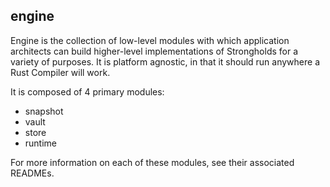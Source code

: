 ## engine

Engine is the collection of low-level modules with which application architects can build higher-level implementations of Strongholds for a variety of purposes. It is platform agnostic, in that it should run anywhere a Rust Compiler will work.

It is composed of 4 primary modules:
- snapshot
- vault
- store
- runtime

For more information on each of these modules, see their associated READMEs. 